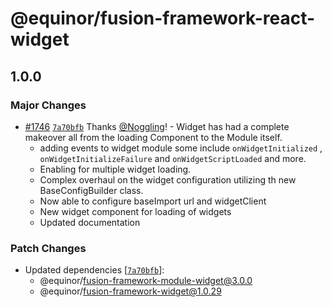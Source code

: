 # @equinor/fusion-framework-react-widget

## 1.0.0

### Major Changes

-   [#1746](https://github.com/equinor/fusion-framework/pull/1746) [`7a70bfb`](https://github.com/equinor/fusion-framework/commit/7a70bfb6674c5cf8624ce090e318239a41c8fb86) Thanks [@Noggling](https://github.com/Noggling)! - Widget has had a complete makeover all from the loading Component to the Module itself.
    -   adding events to widget module some include `onWidgetInitialized` , `onWidgetInitializeFailure` and `onWidgetScriptLoaded` and more.
    -   Enabling for multiple widget loading.
    -   Complex overhaul on the widget configuration utilizing th new BaseConfigBuilder class.
    -   Now able to configure baseImport url and widgetClient
    -   New widget component for loading of widgets
    -   Updated documentation

### Patch Changes

-   Updated dependencies [[`7a70bfb`](https://github.com/equinor/fusion-framework/commit/7a70bfb6674c5cf8624ce090e318239a41c8fb86)]:
    -   @equinor/fusion-framework-module-widget@3.0.0
    -   @equinor/fusion-framework-widget@1.0.29
